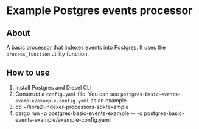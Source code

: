 # Example Postgres events processor 

## About 

A basic processor that indexes events into Postgres. It uses the `process_function` utility function. 

## How to use
1. Install Postgres and Diesel CLI
2. Construct a `config.yaml` file. You can see `postgres-basic-events-example/example-config.yaml` as an example. 
3. cd ~/libra2-indexer-processors-sdk/example
4. cargo run -p postgres-basic-events-example -- -c postgres-basic-events-example/example-config.yaml
